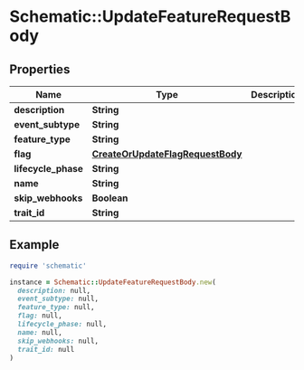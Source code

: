 # Schematic::UpdateFeatureRequestBody

## Properties

| Name | Type | Description | Notes |
| ---- | ---- | ----------- | ----- |
| **description** | **String** |  | [optional] |
| **event_subtype** | **String** |  | [optional] |
| **feature_type** | **String** |  | [optional] |
| **flag** | [**CreateOrUpdateFlagRequestBody**](CreateOrUpdateFlagRequestBody.md) |  | [optional] |
| **lifecycle_phase** | **String** |  | [optional] |
| **name** | **String** |  | [optional] |
| **skip_webhooks** | **Boolean** |  |  |
| **trait_id** | **String** |  | [optional] |

## Example

```ruby
require 'schematic'

instance = Schematic::UpdateFeatureRequestBody.new(
  description: null,
  event_subtype: null,
  feature_type: null,
  flag: null,
  lifecycle_phase: null,
  name: null,
  skip_webhooks: null,
  trait_id: null
)
```

